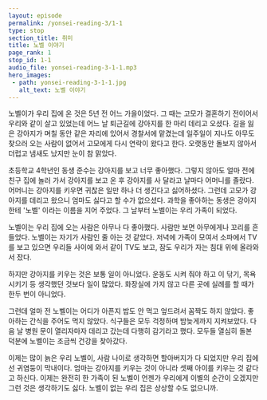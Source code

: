 ```yaml
---
layout: episode
permalink: /yonsei-reading-3/1-1
type: stop
section_title: 취미
title: 노벨 이야기
page_rank: 1
stop_id: 1-1
audio_file: yonsei-reading-3-1-1.mp3
hero_images:
 - path: yonsei-reading-3-1-1.jpg
   alt_text: 노벨 이야기
---
```

노벨이가 우리 집에 온 것은 5년 전 어느 가을이었다. 그 때는 고모가 결혼하기 전이어서 우리와 같이 살고 있었는데 어느 날 퇴근길에 강아지를 한 마리 데리고 오셨다. 길을 잃은 강아지가 며칠 동안 같은 자리에 있어서 경찰서에 맡겼는데 일주일이 지나도 아무도 찾으러 오는 사람이 없어서 고모에게 다시 연락이 왔다고 한다. 오랫동안 돌보지 않아서 더럽고 냄새도 났지만 눈이 참 맑았다.

초등학교 4학년인 동생 준수는 강아지를 보고 너무 좋아했다. 그렇지 않아도 얼마 전에 친구 집에 놀러 가서 강아지를 보고 온 후 강아지를 사 달라고 날마다 어머니를 졸랐다. 어머니는 강아지를 키우면 귀찮은 일만 하나 더 생긴다고 싫어하셨다. 그런데 고모가 강아지를 데리고 왔으니 엄마도 싫다고 할 수가 없으셨다. 과학을 좋아하는 동생은 강아지한테 '노벨' 이라는 이름을 지어 주었다. 그 날부터 노벨이는 우리 가족이 되었다.

노벨이는 우리 집에 오는 사람은 아무나 다 좋아했다. 사람만 보면 아무에게나 꼬리를 흔들었다. 노벨이는 자기가 사람인 줄 아는 것 같았다. 저녁에 가족이 모여서 소파에서 TV를 보고 있으면 우리들 사이에 와서 같이 TV도 보고, 잠도 우리가 자는 침대 위에 올라와서 잤다.

하지만 강아지를 키우는 것은 보통 일이 아니었다. 운동도 시켜 줘야 하고 이 닦기, 목욕 시키기 등 생각했던 것보다 일이 많았다. 화장실에 가지 않고 다른 곳에 실례를 할 때가 한두 번이 아니었다.

그런데 얼마 전 노벨이는 어디가 아픈지 밥도 안 먹고 엎드려서 꼼짝도 하지 않았다. 좋아하는 간식을 주어도 먹지 않았다. 식구들은 모두 걱정하며 밤늦게까지 지켜보았다. 다음 날 병원 문이 열리자마자 데리고 갔는데 다행히 감기라고 했다. 모두들 열심히 돌본 덕분에 노벨이는 조금씩 건강을 찾아갔다.

이제는 많이 늙은 우리 노벨이, 사람 나이로 생각하면 할아버지가 다 되었지만 우리 집에선 귀염둥이 막내이다. 엄마는 강아지를 키우는 것이 아니라 셋째 아이를 키우는 것 같다고 하신다. 이제는 완전히  한 가족이 된 노벨이 언젠가 우리에게 이별의 순간이 오겠지만 그런 것은 생각하기도 싫다. 노벨이 없는 우리 집은 상상할 수도 없으니까.
